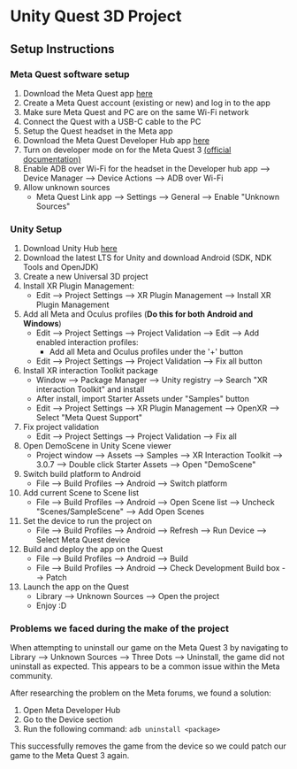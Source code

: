 # Unity Quest 3D Project

## Setup Instructions

### Meta Quest software setup

1. Download the Meta Quest
   app [here](https://www.oculus.com/download_app/?id=1582076955407037&srsltid=AfmBOops1knJgWN7ZhhdRGRMHZ9LR83JrWQqLwQbV-3IgtqTaksmp3-4)
2. Create a Meta Quest account (existing or new) and log in to the app
3. Make sure Meta Quest and PC are on the same Wi-Fi network
4. Connect the Quest with a USB-C cable to the PC
5. Setup the Quest headset in the Meta app
6. Download the Meta Quest Developer Hub
   app [here](https://developers.meta.com/horizon/downloads/package/oculus-developer-hub-win/)
7. Turn on developer mode on for the Meta Quest
   3 [(official documentation)](https://developers.meta.com/horizon/documentation/native/android/mobile-device-setup/)
8. Enable ADB over Wi-Fi for the headset in the Developer hub app --> Device Manager --> Device Actions --> ADB over
   Wi-Fi
9. Allow unknown sources
    - Meta Quest Link app --> Settings --> General --> Enable "Unknown Sources"

### Unity Setup

1. Download Unity Hub [here](https://unity.com/download)
2. Download the latest LTS for Unity and download Android (SDK, NDK Tools and OpenJDK)
3. Create a new Universal 3D project
4. Install XR Plugin Management:
    - Edit --> Project Settings --> XR Plugin Management --> Install XR Plugin Management
5. Add all Meta and Oculus profiles (**Do this for both Android and Windows**)
    - Edit --> Project Settings --> Project Validation --> Edit --> Add enabled interaction profiles:
        - Add all Meta and Oculus profiles under the '+' button
    - Edit --> Project Settings --> Project Validation --> Fix all button
6. Install XR interaction Toolkit package
    - Window --> Package Manager --> Unity registry --> Search "XR interaction Toolkit" and install
    - After install, import Starter Assets under "Samples" button
    - Edit --> Project Settings --> XR Plugin Management --> OpenXR --> Select "Meta Quest Support"
7. Fix project validation
    - Edit --> Project Settings --> Project Validation --> Fix all
8. Open DemoScene in Unity Scene viewer
    - Project window --> Assets --> Samples --> XR Interaction Toolkit --> 3.0.7 --> Double click Starter Assets -->
      Open "DemoScene"
9. Switch build platform to Android
    - File --> Build Profiles --> Android --> Switch platform
10. Add current Scene to Scene list
    - File --> Build Profiles --> Android --> Open Scene list --> Uncheck "Scenes/SampleScene" --> Add Open Scenes
11. Set the device to run the project on
    - File --> Build Profiles --> Android --> Refresh --> Run Device --> Select Meta Quest device
12. Build and deploy the app on the Quest
    - File --> Build Profiles --> Android --> Build
    - File --> Build Profiles --> Android --> Check Development Build box --> Patch
13. Launch the app on the Quest
    - Library --> Unknown Sources --> Open the project
    - Enjoy :D

### Problems we faced during the make of the project

When attempting to uninstall our game on the Meta Quest 3 by navigating to Library --> Unknown Sources --> Three Dots --> Uninstall, the game did not uninstall as expected. This appears to be a common issue within the Meta community. </br>

After researching the problem on the Meta forums, we found a solution:
1.	Open Meta Developer Hub
2.	Go to the Device section
3.	Run the following command: ```adb uninstall <package>```

This successfully removes the game from the device so we could patch our game to the Meta Quest 3 again. </br>






